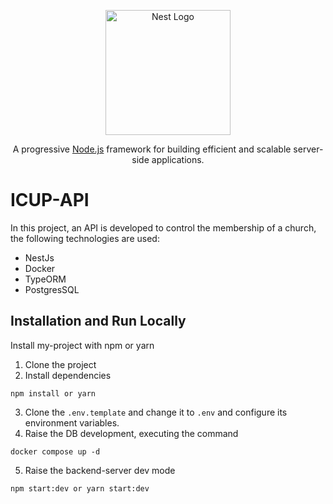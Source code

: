 <p align="center">
  <a href="http://nestjs.com/" target="blank"><img src="https://nestjs.com/img/logo-small.svg" width="200" alt="Nest Logo" /></a>
</p>

[circleci-image]: https://img.shields.io/circleci/build/github/nestjs/nest/master?token=abc123def456
[circleci-url]: https://circleci.com/gh/nestjs/nest

  <p align="center">A progressive <a href="http://nodejs.org" target="_blank">Node.js</a> framework for building efficient and scalable server-side applications.</p>

# ICUP-API

In this project, an API is developed to control the membership of a church, the following technologies are used:
- NestJs
- Docker
- TypeORM
- PostgresSQL

## Installation and Run Locally

Install my-project with npm or yarn

1. Clone the project
2. Install dependencies
```
npm install or yarn 
```
3. Clone the ```.env.template``` and change it to ```.env``` and configure its environment variables.
4. Raise the DB development, executing the command
```
docker compose up -d
```
5. Raise the backend-server dev mode
```
npm start:dev or yarn start:dev
```
<!-- 6. Rebuild database development with seed
```
http://localhost:3000/api/v2/seed
``` -->
    